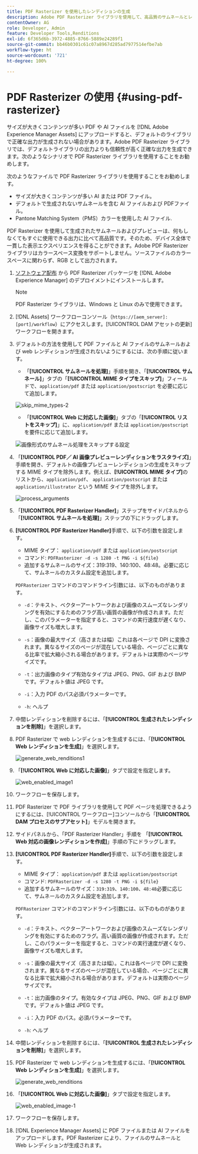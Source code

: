 ```yaml
---
title: PDF Rasterizer を使用したレンディションの生成
description: Adobe PDF Rasterizer ライブラリを使用して、高品質のサムネールとレンディションを生成します。
contentOwner: AG
role: Developer, Admin
feature: Developer Tools,Renditions
exl-id: 6f365d6b-3972-4885-8766-5889e24289f1
source-git-commit: bb46b0301c61c07a8967d285ad7977514efbe7ab
workflow-type: ht
source-wordcount: '721'
ht-degree: 100%

---
```


# PDF Rasterizer の使用 {#using-pdf-rasterizer}

サイズが大きくコンテンツが多い PDF や AI ファイルを [!DNL Adobe Experience Manager Assets] にアップロードすると、デフォルトのライブラリで正確な出力が生成されない場合があります。Adobe PDF Rasterizer ライブラリでは、デフォルトライブラリの出力よりも信頼性が高く正確な出力を生成できます。次のようなシナリオで PDF Rasterizer ライブラリを使用することをお勧めします。

次のようなファイルで PDF Rasterizer ライブラリを使用することをお勧めします。

* サイズが大きくコンテンツが多い AI または PDF ファイル。
* デフォルトで生成されないサムネールを含む AI ファイルおよび PDFファイル。
* Pantone Matching System（PMS）カラーを使用した AI ファイル.

PDF Rasterizer を使用して生成されたサムネールおよびプレビューは、何もしなくてもすぐに使用できる出力に比べて高品質です。そのため、デバイス全体で一貫した表示エクスペリエンスを得ることができます。Adobe PDF Rasterizer ライブラリはカラースペース変換をサポートしません。ソースファイルのカラースペースに関わらず、RGB として出力されます。

1. [ソフトウェア配布](https://experience.adobe.com/#/downloads/content/software-distribution/en/aem.html?package=/content/software-distribution/en/details.html/content/dam/aem/public/adobe/packages/cq650/product/assets/aem-assets-pdf-rasterizer-pkg-4.4.zip) から PDF Rasterizer パッケージを [!DNL Adobe Experience Manager] のデプロイメントにインストールします。

   >[!NOTE]
   >
   >PDF Rasterizer ライブラリは、Windows と Linux のみで使用できます。

1. [!DNL Assets] ワークフローコンソール（`https://[aem_server]:[port]/workflow`）にアクセスします。[!UICONTROL DAM アセットの更新]ワークフローを開きます。

1. デフォルトの方法を使用して PDF ファイルと AI ファイルのサムネールおよび web レンディションが生成されないようにするには、次の手順に従います。

   * 「**[!UICONTROL サムネールを処理]**」手順を開き、「**[!UICONTROL サムネール]**」タブの「**[!UICONTROL MIME タイプをスキップ]**」フィールドで、`application/pdf` または `application/postscript` を必要に応じて追加します。

   ![skip_mime_types-2](assets/skip_mime_types-2.png)

   * 「**[!UICONTROL Web に対応した画像]**」タブの「**[!UICONTROL リストをスキップ]**」に、`application/pdf` または `application/postscript` を要件に応じて追加します。

   ![画像形式のサムネール処理をスキップする設定](assets/web_enabled_imageskiplist.png)

1. 「**[!UICONTROL PDF／ AI 画像プレビューレンディションをラスタライズ]**」手順を開き、デフォルトの画像プレビューレンディションの生成をスキップする MIME タイプを除外します。例えば、**[!UICONTROL MIME タイプ]**&#x200B;のリストから、`application/pdf`、 `application/postscript` または `application/illustrator` という MIME タイプを除外します。

   ![process_arguments](assets/process_arguments.png)

1. 「**[!UICONTROL PDF Rasterizer Handler]**」ステップをサイドパネルから「**[!UICONTROL サムネールを処理]**」ステップの下にドラッグします。
1. **[!UICONTROL PDF Rasterizer Handler]**&#x200B;手順で、以下の引数を設定します。

   * MIME タイプ： `application/pdf` または `application/postscript`
   * コマンド: `PDFRasterizer -d -s 1280 -t PNG -i ${file}`
   * 追加するサムネールのサイズ：319:319、140:100、48:48。必要に応じて、サムネールのカスタム設定を追加します。

   `PDFRasterizer` コマンドのコマンドライン引数には、以下のものがあります。

   * `-d`：テキスト、ベクターアートワークおよび画像のスムーズなレンダリングを有効にするためのフラグ高い画質の画像が作成されます。ただし、このパラメーターを指定すると、コマンドの実行速度が遅くなり、画像サイズも増大します。

   * `-s`：画像の最大サイズ（高さまたは幅）これは各ページで DPI に変換されます。異なるサイズのページが混在している場合、ページごとに異なる比率で拡大縮小される場合があります。デフォルトは実際のページサイズです。

   * `-t`：出力画像のタイプ有効なタイプは JPEG、PNG、GIF および BMP です。デフォルト値は JPEG です。

   * `-i`：入力 PDF のパス必須パラメーターです。

   * `-h`: ヘルプ


1. 中間レンディションを削除するには、「**[!UICONTROL 生成されたレンディションを削除]**」を選択します。
1. PDF Rasterizer で web レンディションを生成するには、「**[!UICONTROL Web レンディションを生成]**」を選択します。

   ![generate_web_renditions1](assets/generate_web_renditions1.png)

1. 「**[!UICONTROL Web に対応した画像]**」タブで設定を指定します。

   ![web_enabled_image1](assets/web_enabled_image1.png)

1. ワークフローを保存します。
1. PDF Rasterizer で PDF ライブラリを使用して PDF ページを処理できるようにするには、[!UICONTROL ワークフロー]コンソールから「**[!UICONTROL DAM プロセスのサブアセット]**」モデルを開きます。
1. サイドパネルから、「PDF Rasterizer Handler」手順を 「**[!UICONTROL Web 対応の画像レンディションを作成]**」手順の下にドラッグします。
1. **[!UICONTROL PDF Rasterizer Handler]**&#x200B;手順で、以下の引数を設定します。

   * MIME タイプ： `application/pdf` または `application/postscript`
   * コマンド: `PDFRasterizer -d -s 1280 -t PNG -i ${file}`
   * 追加するサムネールのサイズ：`319:319`、`140:100`、`48:48`必要に応じて、サムネールのカスタム設定を追加します。

   `PDFRasterizer` コマンドのコマンドライン引数には、以下のものがあります。

   * `-d`：テキスト、ベクターアートワークおよび画像のスムーズなレンダリングを有効にするためのフラグ。高い画質の画像が作成されます。ただし、このパラメーターを指定すると、コマンドの実行速度が遅くなり、画像サイズも増大します。

   * `-s`：画像の最大サイズ（高さまたは幅）。これは各ページで DPI に変換されます。異なるサイズのページが混在している場合、ページごとに異なる比率で拡大縮小される場合があります。デフォルトは実際のページサイズです。

   * `-t`：出力画像のタイプ。有効なタイプは JPEG、PNG、GIF および BMP です。デフォルト値は JPEG です。

   * `-i`：入力 PDF のパス。必須パラメーターです。

   * `-h`: ヘルプ


1. 中間レンディションを削除するには、「**[!UICONTROL 生成されたレンディションを削除]**」を選択します。
1. PDF Rasterizer で web レンディションを生成するには、「**[!UICONTROL Web レンディションを生成]**」を選択します。

   ![generate_web_renditions](assets/generate_web_renditions.png)

1. 「**[!UICONTROL Web に対応した画像]**」タブで設定を指定します。

   ![web_enabled_image-1](assets/web_enabled_image-1.png)

1. ワークフローを保存します。
1. [!DNL Experience Manager Assets] に PDF ファイルまたは AI ファイルをアップロードします。PDF Rasterizer により、ファイルのサムネールと Web レンディションが生成されます。
